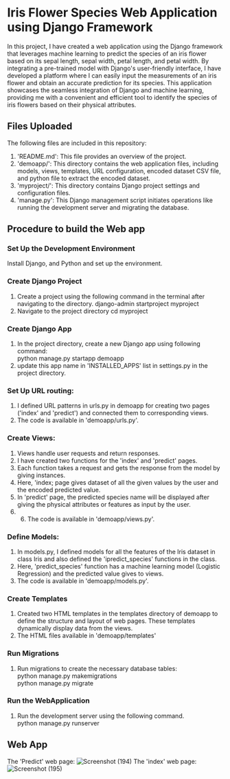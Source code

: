 # Iris Flower Species Web Application using Django Framework

In this project, I have created a web application using the Django framework that leverages machine learning to predict the species of an iris flower based on its sepal length, sepal width, petal length, and petal width. By integrating a pre-trained model with Django's user-friendly interface, I have developed a platform where I can easily input the measurements of an iris flower and obtain an accurate prediction for its species. This application showcases the seamless integration of Django and machine learning, providing me with a convenient and efficient tool to identify the species of iris flowers based on their physical attributes.

## Files Uploaded
The following files are included in this repository:
1. 'README.md': This file provides an overview of the project.
2. 'demoapp/': This directory contains the web application files, including models, views, templates, URL configuration, encoded dataset CSV file, and python file to extract the encoded dataset.
3. 'myproject/': This directory contains Django project settings and configuration files.
4. 'manage.py': This Django management script initiates operations like running the development server and migrating the database.

## Procedure to build the Web app
### Set Up the Development Environment
   Install Django, and Python and set up the environment.
### Create Django Project
1. Create a project using the following command in the terminal after navigating to the directory. 
django-admin startproject myproject
2. Navigate to the project directory
cd myproject
### Create Django App
1. In the project directory, create a new Django app using following command:<br>
python manage.py startapp demoapp
2. update this app name in 'INSTALLED_APPS' list in settings.py in the project directory.
### Set Up URL routing:
1. I defined URL patterns in urls.py in demoapp for creating two pages ('index' and 'predict') and connected them to corresponding views.
2. The code is available in 'demoapp/urls.py'.
### Create Views:
1. Views handle user requests and return responses.
2. I have created two functions for the 'index' and 'predict' pages.
3. Each function takes a request and gets the response from the model by giving instances.
4. Here, 'index; page gives dataset of all the given values by the user and the encoded predicted value.
5. In 'predict' page, the predicted species name will be displayed after giving the physical attributes or features as input by the user.
6. 6. The code is available in 'demoapp/views.py'.
### Define Models:
1. In models.py, I defined models for all the features of the Iris dataset in class Iris and also defined the 'ipredict_species' functions in the class.
2. Here, 'predict_species' function has a machine learning model (Logistic Regression) and the predicted value gives to views.
3. The code is available in 'demoapp/models.py'.
### Create Templates
1. Created two HTML templates in the templates directory of demoapp to define the structure and layout of web pages. These templates dynamically display data from the views.
2. The HTML files available in 'demoapp/templates'
### Run Migrations
1. Run migrations to create the necessary database tables: <br>
python manage.py makemigrations<br>
python manage.py migrate
### Run the WebApplication
1. Run the development server using the following command.<br>
python manage.py runserver

## Web App
The 'Predict' web page:
![Screenshot (194)](https://github.com/ujwala-123/Web_app_ml/assets/72090397/4aa63451-e87d-4a30-9a59-c8060b4879cc)
The 'index' web page:
![Screenshot (195)](https://github.com/ujwala-123/Web_app_ml/assets/72090397/6c32ba54-87c7-40b7-9cc7-4d6b61e2b9d3)







